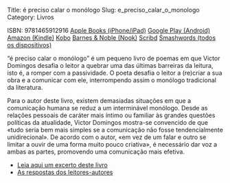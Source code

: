 Title: é preciso calar o monólogo
Slug: e_preciso_calar_o_monologo
Category: Livros


ISBN: 9781465912916
[Apple Books (iPhone/iPad)](http://itunes.apple.com/pt/book/id512480180)
[Google Play (Android)](https://play.google.com/store/books/author?id=Victor%20Domingos)
[Amazon (Kindle)](http://www.amazon.com/dp/B007MUXYLI)
[Kobo](http://www.kobobooks.com/ebook/%C3%89-Preciso-Calar-o-Mon%C3%B3logo/book-pgpY2K3_-0CJVNyG4__9Qw/page1.html?s=8p6dLHok8kGzFMvJnBfeoQ&r=2)
[Barnes & Noble (Nook)](http://www.barnesandnoble.com/w/preciso-calar-o-mon-logo-victor-domingos/1109677050?ean=2940033077991&itm=1&usri=victor+domingos)
[Scribd](http://pt.scribd.com/book/193769201/E-Preciso-Calar-o-Monologo)
[Smashwords (todos os dispositivos)](http://www.smashwords.com/books/view/136180#longdescr?ref=victordomingos)

“é preciso calar o monólogo” é um pequeno livro de poemas em que Victor Domingos desafia o leitor a quebrar uma das últimas barreiras da leitura, isto é, a romper com a passividade. O poeta desafia o leitor a (re)criar a sua obra e a comunicar com ele, interrompendo assim o monólogo tradicional da literatura. 

Para o autor deste livro, existem demasiadas situações em que a comunicação humana se reduz a um interminável monólogo. Desde as relações pessoais de caráter mais íntimo ou familiar às grandes questões políticas da atualidade, Victor Domingos mostra-se convencido de que «tudo seria bem mais simples se a comunicação não fosse tendencialmente unidirecional». De acordo com o autor, «em vez de um falar e outro se limitar a ouvir de uma forma muito pouco criativa», é necessário dar voz a ambas as partes, promovendo uma comunicação mais efetiva. 

- [Leia aqui um excerto deste livro]()
- [As respostas dos leitores-autores]()